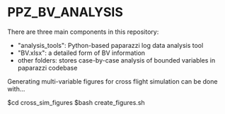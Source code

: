 # PPZ_BV_ANALYSIS
There are three main components in this repository:
* "analysis_tools": Python-based paparazzi log data analysis tool
* "BV.xlsx": a detailed form of BV information
* other folders: stores case-by-case analysis of bounded variables in paparazzi codebase

Generating multi-variable figures for cross flight simulation can be done with...

$cd cross_sim_figures
$bash create_figures.sh
